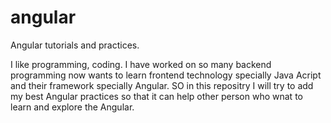# angular
Angular tutorials and practices.

I like programming, coding. I have worked on so many backend programming now wants to learn frontend technology specially Java Acript and their framework specially Angular. SO in this repositry I will try to add my best Angular practices so that it can help other person who wnat to learn and explore the Angular.
